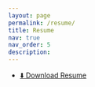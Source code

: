 ```yaml
---
layout: page
permalink: /resume/
title: Resume
nav: true
nav_order: 5
description: 
---
```


- [⬇️ Download Resume](/assets/pdf/resume.pdf)

<object data="{{ site.url }}{{ site.baseurl }}/assets/pdf/resume.pdf" width="100%" 
height="600" type="application/pdf"></object>
